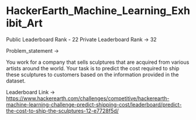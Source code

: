 # HackerEarth_Machine_Learning_Exhibit_Art

Public Leaderboard Rank - 22
Private Leaderboard Rank -> 32

Problem_statement -> 

You work for a company that sells sculptures that are acquired from various artists around the world. Your task is to predict the cost required to ship these sculptures to customers based on the information provided in the dataset.



Leaderboard Link -> https://www.hackerearth.com/challenges/competitive/hackerearth-machine-learning-challenge-predict-shipping-cost/leaderboard/predict-the-cost-to-ship-the-sculptures-12-e7728f5d/

